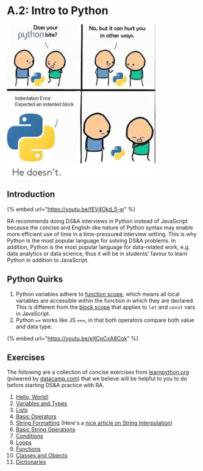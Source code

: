 # A.2: Intro to Python

![python meme](../.gitbook/assets/python-meme.jpeg)

## Introduction

{% embed url="https://youtu.be/fEV4Okd_5-w" %}

RA recommends doing DS\&A interviews in Python instead of JavaScript because the concise and English-like nature of Python syntax may enable more efficient use of time in a time-pressured interview setting. This is why Python is the most popular language for solving DS\&A problems. In addition, Python is the most popular language for data-related work, e.g. data analytics or data science, thus it will be in students' favour to learn Python in addition to JavaScript.

## Python Quirks

1. Python variables adhere to [function scope](https://www.w3schools.com/python/python\_scope.asp), which means all local variables are accessible within the function in which they are declared. This is different from the [block scope](https://dev.to/sandy8111112004/javascript-introduction-to-scope-function-scope-block-scope-d11#:\~:text=A%20block%20scope%20is%20the,only%20within%20the%20corresponding%20block.) that applies to `let` and `const` vars in JavaScript.
2. Python `==` works like JS `===`, in that both operators compare both value and data type.

{% embed url="https://youtu.be/eXCpCxA8Cok" %}

## Exercises

The following are a collection of concise exercises from [learnpython.org](https://learnpython.org) (powered by [datacamp.com](https://datacamp.com)) that we believe will be helpful to you to do before starting DS\&A practice with RA.

1. [Hello, World!](https://www.learnpython.org/en/Hello%2C\_World!)
2. [Variables and Types](https://www.learnpython.org/en/Variables\_and\_Types)
3. [Lists](https://www.learnpython.org/en/Lists)
4. [Basic Operators](https://www.learnpython.org/en/Basic\_Operators)
5. [String Formatting](https://www.learnpython.org/en/String\_Formatting) (Here's a [nice article on String Interpolation](https://www.programiz.com/python-programming/string-interpolation))
6. [Basic String Operations](https://www.learnpython.org/en/Basic\_String\_Operations)
7. [Conditions](https://www.learnpython.org/en/Conditions)
8. [Loops](https://www.learnpython.org/en/Loops)
9. [Functions](https://www.learnpython.org/en/Functions)
10. [Classes and Objects](https://www.learnpython.org/en/Classes\_and\_Objects)
11. [Dictionaries](https://www.learnpython.org/en/Dictionaries)
